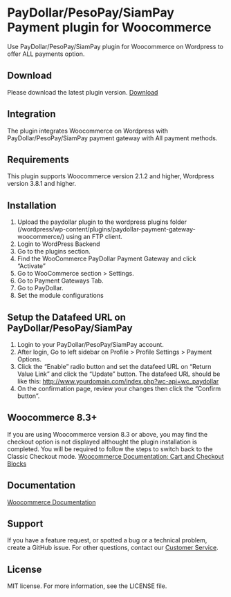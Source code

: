 # PayDollar/PesoPay/SiamPay Payment plugin for Woocommerce
Use PayDollar/PesoPay/SiamPay plugin for Woocommerce on Wordpress to offer ALL payments option.

## Download
Please download the latest plugin version. [Download](https://github.com/asiapay-lib/asiapay-Woocommerce/releases/latest)

## Integration
The plugin integrates Woocommerce on Wordpress with PayDollar/PesoPay/SiamPay payment gateway with All payment methods.

## Requirements
This plugin supports Woocommerce version 2.1.2 and higher, Wordpress version 3.8.1 and higher.

## Installation
1.	Upload the paydollar plugin to the wordpress plugins folder (/wordpress/wp-content/plugins/paydollar-payment-gateway-woocommerce/) using an FTP client.
2.	Login to WordPress Backend
3.	Go to the plugins section.
4.	Find the WooCommerce PayDollar Payment Gateway and click “Activate”
5.	Go to WooCommerce section > Settings.
6.	Go to Payment Gateways Tab.
7.	Go to PayDollar.
8.	Set the module configurations

## Setup the Datafeed URL on PayDollar/PesoPay/SiamPay
 1. Login to your PayDollar/PesoPay/SiamPay account.
 2. After login, Go to left sidebar on Profile > Profile Settings > Payment Options.
 3. Click the “Enable” radio button and set the datafeed URL on “Return Value Link” and click the “Update” button. The datafeed URL should be like this: http://www.yourdomain.com/index.php?wc-api=wc_paydollar
 4. On the confirmation page, review your changes then click the “Confirm button”.

## Woocommerce 8.3+
If you are using Woocommerce version 8.3 or above, you may find the checkout option is not displayed althought the plugin installation is completed.
You will be required to follow the steps to switch back to the Classic Checkout mode.
[Woocommerce Documentation: Cart and Checkout Blocks](https://woocommerce.com/document/cart-checkout-blocks-status/#compatible-extensions)

## Documentation
[Woocommerce Documentation](https://github.com/asiapay-lib/Woocommerce/raw/master/WordPress%2BWooCommerce%20Module%20Integration%20Guide.doc)

## Support
If you have a feature request, or spotted a bug or a technical problem, create a GitHub issue. For other questions, contact our [Customer Service](https://www.paydollar.com/en/contact-us.html).

## License
MIT license. For more information, see the LICENSE file.
